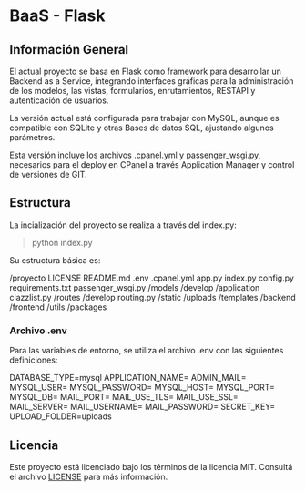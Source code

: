 # BaaS - Flask

## Información General

El actual proyecto se basa en Flask como framework para desarrollar un Backend as a Service, integrando interfaces gráficas para la administración de los modelos, las vistas, formularios,  enrutamientos, RESTAPI y autenticación de usuarios.

La versión actual está configurada para trabajar con MySQL, aunque es compatible con SQLite y otras Bases de datos SQL, ajustando algunos parámetros.

Esta versión incluye los archivos .cpanel.yml y passenger_wsgi.py, necesarios para el deploy en CPanel a través Application Manager y control de versiones de GIT.

## Estructura

La incialización del proyecto se realiza a través del index.py:

> python index.py

Su estructura básica es:

/proyecto
    LICENSE
    README.md
    .env
    .cpanel.yml
    app.py
    index.py
    config.py
    requirements.txt
    passenger_wsgi.py
    /models
        /develop
        /application
            clazzlist.py
    /routes
        /develop
        routing.py
    /static
    /uploads
    /templates
        /backend
        /frontend
    /utils
        /packages

### Archivo .env

Para las variables de entorno, se utiliza el archivo .env con las siguientes definiciones:

DATABASE_TYPE=mysql
APPLICATION_NAME=
ADMIN_MAIL=
MYSQL_USER=
MYSQL_PASSWORD=
MYSQL_HOST=
MYSQL_PORT=
MYSQL_DB=
MAIL_PORT=
MAIL_USE_TLS=
MAIL_USE_SSL=
MAIL_SERVER=
MAIL_USERNAME=
MAIL_PASSWORD=
SECRET_KEY=
UPLOAD_FOLDER=uploads

## Licencia

Este proyecto está licenciado bajo los términos de la licencia MIT. Consultá el archivo [LICENSE](./LICENSE) para más información.
